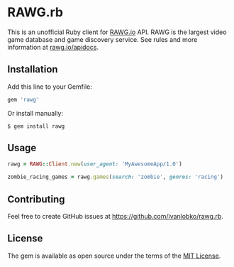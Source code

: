 # RAWG.rb

This is an unofficial Ruby client for [RAWG.io](https://rawg.io) API. RAWG is the largest video game database and game discovery service. See rules and more information at [rawg.io/apidocs](https://rawg.io/apidocs).


## Installation

Add this line to your Gemfile:

```ruby
gem 'rawg'
```    

Or install manually:

    $ gem install rawg


## Usage

```ruby
rawg = RAWG::Client.new(user_agent: 'MyAwesomeApp/1.0')

zombie_racing_games = rawg.games(search: 'zombie', genres: 'racing')
```


## Contributing

Feel free to create GitHub issues at https://github.com/ivanlobko/rawg.rb.


## License

The gem is available as open source under the terms of the [MIT License](https://opensource.org/licenses/MIT).
